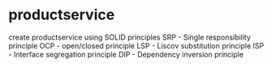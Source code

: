 # productservice
create productservice using SOLID principles
SRP - Single responsibility principle
OCP - open/closed principle
LSP - Liscov substitution principle
ISP - Interface segregation principle
DIP - Dependency inversion principle